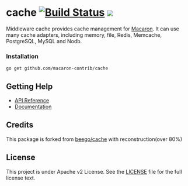 cache [![Build Status](https://drone.io/github.com/macaron-contrib/cache/status.png)](https://drone.io/github.com/macaron-contrib/cache/latest) [![](http://gocover.io/_badge/github.com/macaron-contrib/cache)](http://gocover.io/github.com/macaron-contrib/cache)
=====

Middleware cache provides cache management for [Macaron](https://github.com/Unknwon/macaron). It can use many cache adapters, including memory, file, Redis, Memcache, PostgreSQL, MySQL and Nodb.

### Installation

	go get github.com/macaron-contrib/cache
	
## Getting Help

- [API Reference](https://gowalker.org/github.com/macaron-contrib/cache)
- [Documentation](http://macaron.gogs.io/docs/middlewares/cache)

## Credits

This package is forked from [beego/cache](https://github.com/astaxie/beego/tree/master/cache) with reconstruction(over 80%)

## License

This project is under Apache v2 License. See the [LICENSE](LICENSE) file for the full license text.
